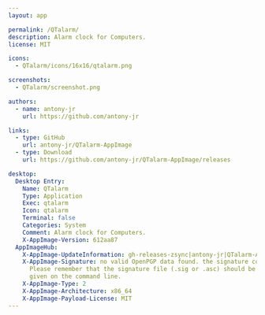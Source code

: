 ```yaml
---
layout: app

permalink: /QTalarm/
description: Alarm clock for Computers.
license: MIT

icons:
  - QTalarm/icons/16x16/qtalarm.png

screenshots:
  - QTalarm/screenshot.png

authors:
  - name: antony-jr
    url: https://github.com/antony-jr

links:
  - type: GitHub
    url: antony-jr/QTalarm-AppImage
  - type: Download
    url: https://github.com/antony-jr/QTalarm-AppImage/releases

desktop:
  Desktop Entry:
    Name: QTalarm
    Type: Application
    Exec: qtalarm
    Icon: qtalarm
    Terminal: false
    Categories: System
    Comment: Alarm clock for Computers.
    X-AppImage-Version: 612aa87
  AppImageHub:
    X-AppImage-UpdateInformation: gh-releases-zsync|antony-jr|QTalarm-AppImage|continuous|QTalarm*-x86_64.AppImage.zsync
    X-AppImage-Signature: no valid OpenPGP data found. the signature could not be verified.
      Please remember that the signature file (.sig or .asc) should be the first file
      given on the command line.
    X-AppImage-Type: 2
    X-AppImage-Architecture: x86_64
    X-AppImage-Payload-License: MIT
---
```

